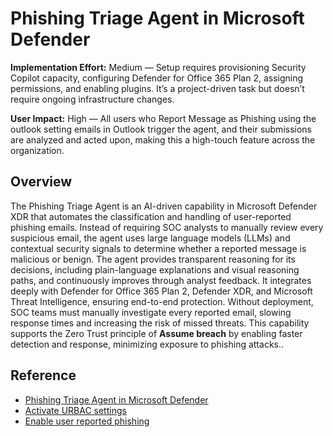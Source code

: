 # Phishing Triage Agent in Microsoft Defender

**Implementation Effort:** Medium — Setup requires provisioning Security Copilot capacity, configuring Defender for Office 365 Plan 2, assigning permissions, and enabling plugins. It’s a project-driven task but doesn’t require ongoing infrastructure changes.

**User Impact:** High — All users who Report Message as Phishing using the outlook setting emails in Outlook trigger the agent, and their submissions are analyzed and acted upon, making this a high-touch feature across the organization.

## Overview

The Phishing Triage Agent is an AI-driven capability in Microsoft Defender XDR that automates the classification and handling of user-reported phishing emails. Instead of requiring SOC analysts to manually review every suspicious email, the agent uses large language models (LLMs) and contextual security signals to determine whether a reported message is malicious or benign.
The agent provides transparent reasoning for its decisions, including plain-language explanations and visual reasoning paths, and continuously improves through analyst feedback. It integrates deeply with Defender for Office 365 Plan 2, Defender XDR, and Microsoft Threat Intelligence, ensuring end-to-end protection.
Without deployment, SOC teams must manually investigate every reported email, slowing response times and increasing the risk of missed threats. This capability supports the Zero Trust principle of **Assume breach** by enabling faster detection and response, minimizing exposure to phishing attacks..

## Reference

- [Phishing Triage Agent in Microsoft Defender](https://learn.microsoft.com/en-us/defender-xdr/phishing-triage-agent)  
- [Activate URBAC settings](https://learn.microsoft.com/en-us/defender-xdr/phishing-triage-agent#activate-urbac-settings)
- [Enable user reported phishing](https://learn.microsoft.com/en-us/defender-office-365/submissions-user-reported-messages-custom-mailbox?view=o365-worldwide#use-the-microsoft-365-defender-portal-to-configure-the-user-submissions-mailbox-for-email)

